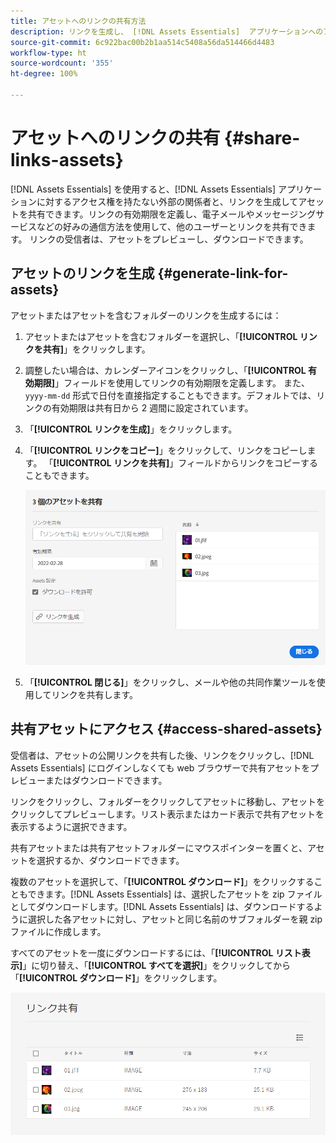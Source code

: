 ```yaml
---
title: アセットへのリンクの共有方法
description: リンクを生成し、 [!DNL Assets Essentials]  アプリケーションへのアクセス権を持たない他のユーザーとアセットを共有します。
source-git-commit: 6c922bac00b2b1aa514c5408a56da514466d4483
workflow-type: ht
source-wordcount: '355'
ht-degree: 100%

---
```



# アセットへのリンクの共有 {#share-links-assets}

[!DNL Assets Essentials] を使用すると、[!DNL Assets Essentials] アプリケーションに対するアクセス権を持たない外部の関係者と、リンクを生成してアセットを共有できます。リンクの有効期限を定義し、電子メールやメッセージングサービスなどの好みの通信方法を使用して、他のユーザーとリンクを共有できます。 リンクの受信者は、アセットをプレビューし、ダウンロードできます。

## アセットのリンクを生成 {#generate-link-for-assets}

アセットまたはアセットを含むフォルダーのリンクを生成するには：

1. アセットまたはアセットを含むフォルダーを選択し、「**[!UICONTROL リンクを共有]**」をクリックします。

1. 調整したい場合は、カレンダーアイコンをクリックし、「**[!UICONTROL 有効期限]**」フィールドを使用してリンクの有効期限を定義します。 また、`yyyy-mm-dd` 形式で日付を直接指定することもできます。デフォルトでは、リンクの有効期限は共有日から 2 週間に設定されています。

1. 「**[!UICONTROL リンクを生成]**」をクリックします。

1. 「**[!UICONTROL リンクをコピー]**」をクリックして、リンクをコピーします。 「**[!UICONTROL リンクを共有]**」フィールドからリンクをコピーすることもできます。

   ![切り抜きと角度補正のオプション](assets/share-asset-link.png)

1. 「**[!UICONTROL 閉じる]**」をクリックし、メールや他の共同作業ツールを使用してリンクを共有します。

## 共有アセットにアクセス {#access-shared-assets}

受信者は、アセットの公開リンクを共有した後、リンクをクリックし、[!DNL Assets Essentials] にログインしなくても web ブラウザーで共有アセットをプレビューまたはダウンロードできます。

リンクをクリックし、フォルダーをクリックしてアセットに移動し、アセットをクリックしてプレビューします。リスト表示またはカード表示で共有アセットを表示するように選択できます。

共有アセットまたは共有アセットフォルダーにマウスポインターを置くと、アセットを選択するか、ダウンロードできます。

複数のアセットを選択して、「**[!UICONTROL ダウンロード]**」をクリックすることもできます。[!DNL Assets Essentials] は、選択したアセットを zip ファイルとしてダウンロードします。[!DNL Assets Essentials] は、ダウンロードするように選択した各アセットに対し、アセットと同じ名前のサブフォルダーを親 zip ファイルに作成します。

すべてのアセットを一度にダウンロードするには、「**[!UICONTROL リスト表示]**」に切り替え、「**[!UICONTROL すべてを選択]**」をクリックしてから「**[!UICONTROL ダウンロード]**」をクリックします。

![共有アセットのプレビュー](assets/preview-shared-assets.png)

